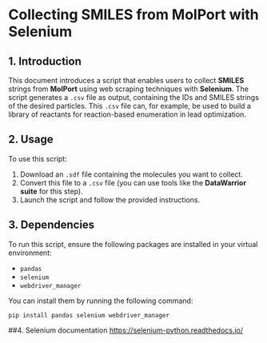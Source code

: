# Collecting SMILES from MolPort with Selenium

## 1. Introduction
This document introduces a script that enables users to collect **SMILES** strings from **MolPort** using web scraping techniques with **Selenium**. The script generates a `.csv` file as output, containing the IDs and SMILES strings of the desired particles. This `.csv` file can, for example, be used to build a library of reactants for reaction-based enumeration in lead optimization.

## 2. Usage
To use this script:
1. Download an `.sdf` file containing the molecules you want to collect.
2. Convert this file to a `.csv` file (you can use tools like the **DataWarrior suite** for this step).
3. Launch the script and follow the provided instructions.

## 3. Dependencies
To run this script, ensure the following packages are installed in your virtual environment:
- `pandas`
- `selenium`
- `webdriver_manager`

You can install them by running the following command:
```bah
pip install pandas selenium webdriver_manager
```

##4. Selenium documentation
https://selenium-python.readthedocs.io/
